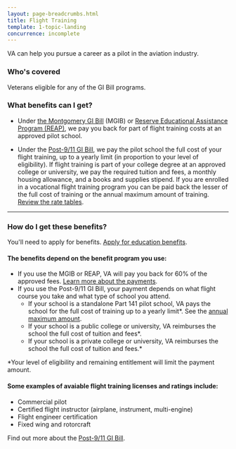 ```yaml
---
layout: page-breadcrumbs.html
title: Flight Training
template: 1-topic-landing
concurrence: incomplete
---
```


VA can help you pursue a career as a pilot in the aviation industry.

<div class="call-out" markdown="1">

### Who's covered

Veterans eligible for any of the GI Bill programs.
</div>

### What benefits can I get? 

- Under [the Montgomery GI Bill](/education/gi-bill/montgomery-active-duty/) (MGIB) or [Reserve Educational Assistance Program (REAP)](/education/other-educational-assistance-programs/reap/), we pay you back for part of flight training costs at an approved pilot school. 

- Under the [Post-9/11 GI Bill](/education/gi-bill/post-9-11/), we pay the pilot school the full cost of your flight training, up to a yearly limit (in proportion to your level of eligibility). If flight training is part of your college degree at an approved college or university, we pay the required tuition and fees, a monthly housing allowance, and a books and supplies stipend. If you are enrolled in a vocational flight training program you can be paid back the lesser of the full cost of training or the annual maximum amount of training. [Review the rate tables](http://www.benefits.va.gov/gibill/resources/benefits_resources/rate_tables.asp).

------

### How do I get these benefits? 

You'll need to apply for benefits. [Apply for education benefits](/education/apply-for-education-benefits/).

#### The benefits depend on the benefit program you use:

- If you use the MGIB or REAP, VA will pay you back for 60% of the approved fees. [Learn more about the payments](http://www.benefits.va.gov/gibill/resources/benefits_resources/rate_tables.asp).
- If you use the Post-9/11 GI Bill, your payment depends on what flight course you take and what type of school you attend.
    - If your school is a standalone Part 141 pilot school, VA pays the school for the full cost of training up to a yearly limit*. See the [annual maximum amount](http://www.benefits.va.gov/gibill/resources/benefits_resources/rate_tables.asp).
    - If your school is a public college or university, VA reimburses the school the full cost of tuition and fees*. 
    - If your school is a private college or university, VA reimburses the school the full cost of tuition and fees.*

*Your level of eligibility and remaining entitlement will limit the payment amount.

#### Some examples of avaiable flight training licenses and ratings include:

- Commercial pilot
- Certified flight instructor (airplane, instrument, multi-engine)
- Flight engineer certification
- Fixed wing and rotorcraft

Find out more about the [Post-9/11 GI Bill](/education/gi-bill/post-9-11/).
